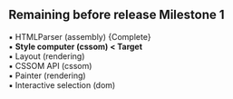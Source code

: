 ## Remaining before release Milestone 1
:black_small_square:  HTMLParser (assembly) {Complete}  
:black_small_square: **Style computer (cssom) < Target**  
:black_small_square: Layout (rendering)  
:black_small_square: CSSOM API (cssom)  
:black_small_square: Painter (rendering)  
:black_small_square: Interactive selection (dom)  
